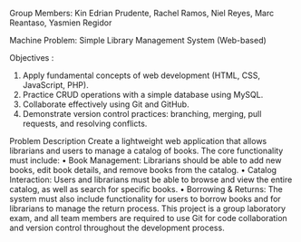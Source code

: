 
Group Members:
Kin Edrian Prudente,
Rachel Ramos,
Niel Reyes,
Marc Reantaso,
Yasmien Regidor

Machine Problem: Simple Library Management System (Web-based) 

Objectives :

1. Apply fundamental concepts of web development (HTML, CSS, JavaScript, PHP). 
2. Practice CRUD operations with a simple database using MySQL. 
3. Collaborate effectively using Git and GitHub. 
4. Demonstrate version control practices: branching, merging, pull requests, and resolving conflicts. 

Problem Description 
Create a lightweight web application that allows librarians and users to manage a catalog of books. The 
core functionality must include: 
• Book Management: Librarians should be able to add new books, edit book details, and remove 
books from the catalog. 
• Catalog Interaction: Users and librarians must be able to browse and view the entire catalog, as 
well as search for specific books. 
• Borrowing & Returns: The system must also include functionality for users to borrow books and 
for librarians to manage the return process. 
This project is a group laboratory exam, and all team members are required to use Git for code 
collaboration and version control throughout the development process.


